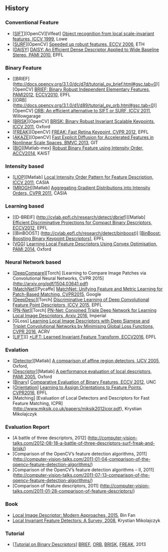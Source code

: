 
## History

### Conventional Feature
- [[SIFT](http://docs.opencv.org/3.1.0/da/df5/tutorial_py_sift_intro.html#gsc.tab=0)][OpenCV][Vlfeat] [Object recognition from local scale-invariant features, ICCV 1999](http://www.cs.ubc.ca/~lowe/papers/iccv99.pdf), Lowe 
- [[SURF](http://docs.opencv.org/3.1.0/df/dd2/tutorial_py_surf_intro.html#gsc.tab=0)][OpenCV] [Speeded up robust features, ECCV 2006](http://www.vision.ee.ethz.ch/en/publications/papers/articles/eth_biwi_00517.pdf), ETH
- [[DAISY](http://cvlab.epfl.ch/software/daisy)] [DAISY: An Efficient Dense Descriptor Applied to Wide Baseline Stereo, PAMI 2010](https://infoscience.epfl.ch/record/138785/files/tola_daisy_pami_1.pdf), EPFL

### Binary Feature
- [[BRIEF] (http://docs.opencv.org/3.1.0/dc/d7d/tutorial_py_brief.html#gsc.tab=0)][OpenCV] [BRIEF: Binary Robust Independent Elementary Features, PAMI2012](https://infoscience.epfl.ch/record/167678/files/top.pdf), [ECCV2010](https://www.robots.ox.ac.uk/~vgg/rg/papers/CalonderLSF10.pdf), EPFL
- [[ORB] (http://docs.opencv.org/3.1.0/d1/d89/tutorial_py_orb.html#gsc.tab=0)][OpenCV] [ORB: An efficient alternative to SIFT or SURF, ICCV 2011](http://www.willowgarage.com/sites/default/files/orb_final.pdf), Willowgarage
- [[BRISK](http://docs.opencv.org/2.4/modules/features2d/doc/feature_detection_and_description.html#brisk)][OpenCV] [BRISK: Binary Robust Invariant Scalable Keypoints, ICCV 2011](https://www.robots.ox.ac.uk/~vgg/rg/papers/brisk.pdf), Oxford 
- [[FREAK](http://docs.opencv.org/2.4/modules/features2d/doc/feature_detection_and_description.html)][OpenCV] [FREAK: Fast Retina Keypoint, CVPR 2012](https://infoscience.epfl.ch/record/175537/files/2069.pdf), EPFL
- [[AKAZE](https://github.com/pablofdezalc/akaze)][OpenCV] [Fast Explicit Diffusion for Accelerated Features in Nonlinear Scale Spaces, BMVC 2013](http://www.robesafe.com/personal/pablo.alcantarilla/papers/Alcantarilla13bmvc.pdf), GIT
- [[BIO](https://sites.google.com/site/ykchoicv/feature_bio)][Matlab-mex] [Robust Binary Feature using Intensity Order, ACCV2014](https://www.dropbox.com/s/3glkyn0w0xxysij/ACCV2014_Robust%20Binary%20Feature%20Using%20Intensity%20Order.pdf?dl=0), KAIST

### Intensity based
- [[LIOP](http://zhwang.me/publication/liop/index.html)][Matlab] [Local Intensity Order Pattern for Feature Description, ICCV 2011](http://vision.ia.ac.cn/Students/bfan/LIOP-ICCV2011.pdf), CASIA
- [[MROGH](http://www.openpr.org.cn/index.php/86-MROGH/View-details.html)][Matlab] [Aggregating Gradient Distributions into Intensity Orders, CVPR 2011](http://vision.ia.ac.cn/Students/bfan/BinFan_MROGH_CVPR11.pdf), CASIA

### Learning based
- [[D-BREIF] (http://cvlab.epfl.ch/research/detect/dbrief)][Matlab] [Efficient Discriminative Projections for Compact Binary Descriptors, ECCV2012](http://cvlabwww.epfl.ch/~lepetit/papers/trzcinski_eccv12.pdf), EPFL
- [[BinBOOST] (http://cvlab.epfl.ch/research/detect/binboost)] [[BinBoost: Boosting Binary Keypoint Descriptors](https://infoscience.epfl.ch/record/183635/files/top.pdf?version=1)], EPFL
- [[VGG](http://www.robots.ox.ac.uk/~vgg/research/learn_desc/)] [Learning Local Feature Descriptors Using Convex Optimisation, PAMI 2014](http://www.robots.ox.ac.uk/~vgg/publications/2014/Simonyan14/simonyan13a.pdf), Oxford

### Neural Network based
- [[DeepCompare](http://imagine.enpc.fr/~zagoruys/deepcompare.html)][Torch] [Learning to Compare Image Patches via Convolutional Neural Networks, CVPR 2015] (http://arxiv.org/pdf/1504.03641.pdf)
- [[MatchNet](https://github.com/hanxf/matchnet)][Pycaffe] [MatchNet: Unifying Feature and Metric Learning for Patch-Based Matching, CVPR2015](http://www.cs.unc.edu/~xufeng/cs/papers/cvpr15-matchnet.pdf), Google
- [[DeepDesc](http://cvlab.epfl.ch/research/detect/deepdescriptorlearning)][Torch] [Discriminative Learning of Deep Convolutional Feature Point Descriptors, ICCV 2015](https://infoscience.epfl.ch/record/213228/files/iccv-2015-deepdesc.pdf), EPFL 
- [[PN-Net](https://github.com/vbalnt/pnnet)][Torch] [PN-Net: Conjoined Triple Deep Network for Learning Local Image Descriptors, Arxiv 2016](http://arxiv.org/pdf/1601.05030v1.pdf), Imperial
- [GLoss] [Learning Local Image Descriptors with Deep Siamese and Triplet Convolutional Networks by Minimising Global Loss Functions, CVPR 2016](http://arxiv.org/pdf/1512.09272v1.pdf), ACRV
- [[LIFT](https://github.com/cvlab-epfl/LIFT)][] [*LIFT: Learned Invariant Feature Transform, ECCV2016](http://arxiv.org/pdf/1603.09114v1.pdf), EPFL

### Evalation
- [[Detector](http://www.robots.ox.ac.uk/~vgg/research/affine/evaluation.html#eval_soft)][Matlab] [A comparison of affine region detectors, IJCV 2005](http://www.robots.ox.ac.uk/~vgg/research/affine/det_eval_files/vibes_ijcv2004.pdf), Oxford, 
- [[Descriptor](http://www.robots.ox.ac.uk/~vgg/research/affine/desc_evaluation.html#code)][Matlab] [A performance evaluation of local descriptors, PAMI 2005](http://www.robots.ox.ac.uk/~vgg/research/affine/det_eval_files/mikolajczyk_pami2004.pdf), Oxford
- [[Binary](http://cs.unc.edu/~jheinly/binary_descriptors.html)] [Comparative Evaluation of Binary Features, ECCV 2012](https://www.cs.unc.edu/~jheinly/publications/eccv2012-heinly.pdf), UNC
- [[Orientation](https://github.com/cvlab-epfl/benchmark-orientation)] [Learning to Assign Orientations to Feature Points, CVPR2016](https://infoscience.epfl.ch/record/217982/files/top.pdf), EPFL
- [Matching] [Evaluation of Local Detectors and Descriptors for Fast Feature Matching, ICPR] (http://www.miksik.co.uk/papers/miksik2012icpr.pdf), Krystian Mikolajczyk

### Evaluation Report
- [A battle of three descriptors, 2012] (http://computer-vision-talks.com/2012-08-18-a-battle-of-three-descriptors-surf-freak-and-brisk/)
- [Comparison of the OpenCV’s feature detection algorithms, 2011] (http://computer-vision-talks.com/2011-01-04-comparison-of-the-opencv-feature-detection-algorithms/)
- [Comparison of the OpenCV’s feature detection algorithms – II, 2011] (http://computer-vision-talks.com/2011-07-13-comparison-of-the-opencv-feature-detection-algorithms/)
- [Comparison of feature descriptors, 2011] (http://computer-vision-talks.com/2011-01-28-comparison-of-feature-descriptors/)


### Book
- [Local Image Descriptor: Modern Approaches, 2015](http://www.springer.com/gb/book/9783662491713), Bin Fan
- [Local Invariant Feature Detectors: A Survey, 2008](http://www.eng.auburn.edu/~troppel/courses/7970%202015A%20AdvMobRob%20sp15/literature/%5B2008%5D%20Local%20Invariant%20Feature%20Detectors-%20A%20Survey.pdf), Krystian Mikolajczyk



### Tutorial
- [[Tutorial on Binary Descriptors](https://gilscvblog.com/2013/08/26/tutorial-on-binary-descriptors-part-1/)] [BRIEF](https://gilscvblog.com/2013/09/19/a-tutorial-on-binary-descriptors-part-2-the-brief-descriptor/), [ORB](https://gilscvblog.com/2013/10/04/a-tutorial-on-binary-descriptors-part-3-the-orb-descriptor/), [BRISK](https://gilscvblog.com/2013/11/08/a-tutorial-on-binary-descriptors-part-4-the-brisk-descriptor/), [FREAK](https://gilscvblog.com/2013/12/09/a-tutorial-on-binary-descriptors-part-5-the-freak-descriptor/), 2013

